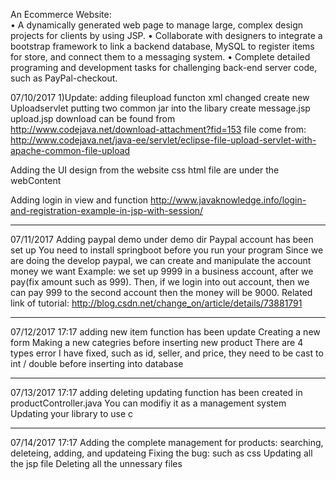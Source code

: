 ﻿An Ecommerce Website:													    
•	A dynamically generated web page to manage large, complex design projects for clients by using JSP.
•	Collaborate with designers to integrate a bootstrap framework to link a backend database, MySQL to register items for store, and connect them to a messaging system. 
•	Complete detailed programing and development tasks for challenging back-end server code, such as PayPal-checkout.

07/10/2017
1)Update: adding fileupload functon
xml changed
create new Uploadservlet
putting two common jar into the libary
create message.jsp upload.jsp
download can be found from http://www.codejava.net/download-attachment?fid=153
file come from: http://www.codejava.net/java-ee/servlet/eclipse-file-upload-servlet-with-apache-common-file-upload

Adding the UI design from the website 
css html file are under the webContent

Adding login in view and function
http://www.javaknowledge.info/login-and-registration-example-in-jsp-with-session/

---------------------------------------------------------------------------------------------------------------------------
07/11/2017
Adding paypal demo under demo dir
Paypal account has been set up
You need to install springboot before you run your program
Since we are doing the develop paypal, we can create and manipulate the account money we want
Example: we set up 9999 in a business account, after we pay(fix amount such as 999).
         Then, if we login into out account, then we can pay 999 to the second account
         then the money will be 9000.
 Related link of tutorial: http://blog.csdn.net/change_on/article/details/73881791
 
---------------------------------------------------------------------------------------------------------------------------
07/12/2017 17:17
adding new item function has been update
Creating a new form
Making a new categries before inserting new product
There are 4 types error I have fixed, such as 
id, seller, and price, they need to be cast to int / double
before inserting into database

---------------------------------------------------------------------------------------------------------------------------
07/13/2017 17:17
adding
deleting
updating
function has been created in productController.java
You can modifiy it as a management system
Updating your library to use c 

---------------------------------------------------------------------------------------------------------------------------
07/14/2017 17:17
Adding the complete management for products: searching, deleteing, adding, and updateing
Fixing the bug: such as css
Updating all the jsp file
Deleting all the unnessary files